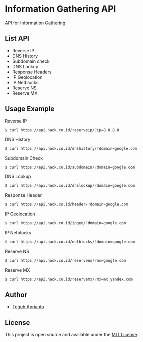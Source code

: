 # Information Gathering API
API for Information Gathering

## List API ##

- Reverse IP 		    
- DNS History 		  
- Subdomain check 	
- DNS Lookup 		    
- Response Headers 	
- IP Geolocation 	  
- IP Netblocks   	  
- Reserve NS     	  
- Reserve MX        

## Usage Example ##

Reverse IP

```bash
$ curl https://api.hack.co.id/reserveip/?ip=8.8.8.8
```

DNS History

```bash
$ curl https://api.hack.co.id/dnshistory/?domain=google.com
```

Subdomain Check

```bash
$ curl https://api.hack.co.id/subdomain/?domain=google.com
```

DNS Lookup

```bash
$ curl https://api.hack.co.id/dnslookup/?domain=google.com
```

Response Header

```bash
$ curl https://api.hack.co.id/header/?domain=google.com
```

IP Geolocation

```bash
$ curl https://api.hack.co.id/ipgeo/?domain=google.com
```

IP Netblocks

```bash
$ curl https://api.hack.co.id/netblocks/?domain=google.com
```

Reserve NS

```bash
$ curl https://api.hack.co.id/reservens/?ns=google.com
```

Reserve MX

```bash
$ curl https://api.hack.co.id/reservemx/?mx=mx.yandex.com
```

## Author

- [Teguh Aprianto](https://teguh.co)

## License

This project is open source and available under the [MIT License](LICENSE).
